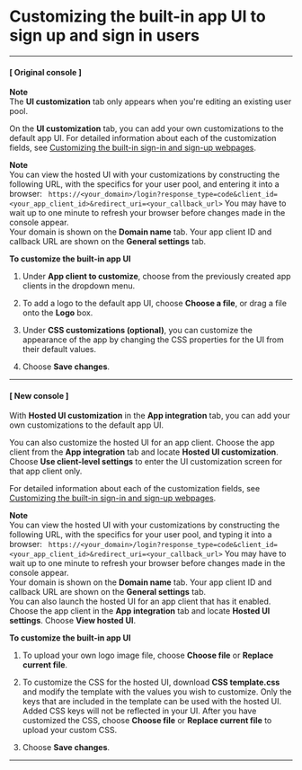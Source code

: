 # Customizing the built\-in app UI to sign up and sign in users<a name="cognito-user-pools-ux"></a>

------
#### [ Original console ]

**Note**  
The **UI customization** tab only appears when you're editing an existing user pool\.

On the **UI customization** tab, you can add your own customizations to the default app UI\. For detailed information about each of the customization fields, see [Customizing the built\-in sign\-in and sign\-up webpages](cognito-user-pools-app-ui-customization.md)\.

**Note**  
You can view the hosted UI with your customizations by constructing the following URL, with the specifics for your user pool, and entering it into a browser: ` https://<your_domain>/login?response_type=code&client_id=<your_app_client_id>&redirect_uri=<your_callback_url>` You may have to wait up to one minute to refresh your browser before changes made in the console appear\.  
Your domain is shown on the **Domain name** tab\. Your app client ID and callback URL are shown on the **General settings** tab\.

**To customize the built\-in app UI**

1. Under **App client to customize**, choose from the previously created app clients in the dropdown menu\.

1. To add a logo to the default app UI, choose **Choose a file**, or drag a file onto the **Logo** box\.

1. Under **CSS customizations \(optional\)**, you can customize the appearance of the app by changing the CSS properties for the UI from their default values\.

1. Choose **Save changes**\.

------
#### [ New console ]

With **Hosted UI customization** in the **App integration** tab, you can add your own customizations to the default app UI\. 

You can also customize the hosted UI for an app client\. Choose the app client from the **App integration** tab and locate **Hosted UI customization**\. Choose **Use client\-level settings** to enter the UI customization screen for that app client only\.

For detailed information about each of the customization fields, see [Customizing the built\-in sign\-in and sign\-up webpages](cognito-user-pools-app-ui-customization.md)\.

**Note**  
You can view the hosted UI with your customizations by constructing the following URL, with the specifics for your user pool, and typing it into a browser: ` https://<your_domain>/login?response_type=code&client_id=<your_app_client_id>&redirect_uri=<your_callback_url>` You may have to wait up to one minute to refresh your browser before changes made in the console appear\.  
Your domain is shown on the **Domain name** tab\. Your app client ID and callback URL are shown on the **General settings** tab\.  
You can also launch the hosted UI for an app client that has it enabled\. Choose the app client in the **App integration** tab and locate **Hosted UI settings**\. Choose **View hosted UI**\.

**To customize the built\-in app UI**

1. To upload your own logo image file, choose **Choose file** or **Replace current file**\.

1. To customize the CSS for the hosted UI, download **CSS template\.css** and modify the template with the values you wish to customize\. Only the keys that are included in the template can be used with the hosted UI\. Added CSS keys will not be reflected in your UI\. After you have customized the CSS, choose **Choose file** or **Replace current file** to upload your custom CSS\.

1. Choose **Save changes**\.

------